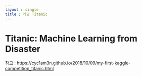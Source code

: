 ```yaml
---
layout : single
title : 케글 Titanic
---
```


# Titanic: Machine Learning from Disaster

참고 : https://cyc1am3n.github.io/2018/10/09/my-first-kaggle-competition_titanic.html
